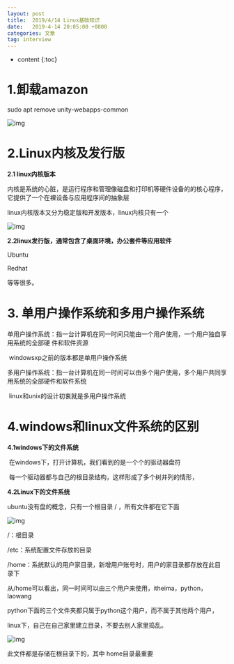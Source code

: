 ```yaml
---
layout: post
title:  2019/4/14 Linux基础知识
date:   2019-4-14 20:05:00 +0800
categories: 文章
tag: interview
---
```


* content
{:toc}
# **1.卸载amazon**

sudo apt remove unity-webapps-common

![img](https://wx1.sinaimg.cn/mw1024/0066mMjily1g22kq4fzbwj30hh07rdh8.jpg)

# **2.Linux内核及发行版**

**2.1 linux内核版本**

 内核是系统的心脏，是运行程序和管理像磁盘和打印机等硬件设备的的核心程序，它提供了一个在裸设备与应用程序间的抽象层

linux内核版本又分为稳定版和开发版本，linux内核只有一个

![img](https://wx4.sinaimg.cn/mw1024/0066mMjily1g22kq51s2dj307607b0uz.jpg)

**2.2linux发行版，通常包含了桌面环境，办公套件等应用软件**

Ubuntu

Redhat

等等很多。



# **3. 单用户操作系统和多用户操作系统**

  单用户操作系统：指一台计算机在同一时间只能由一个用户使用，一个用户独自享用系统的全部硬   件和软件资源

​    windowsxp之前的版本都是单用户操作系统

  多用户操作系统：指一台计算机在同一时间可以由多个用户使用，多个用户共同享用系统的全部硬件和软件系统

​     linux和unix的设计初衷就是多用户操作系统



# **4.windows和linux文件系统的区别**

**4.1windows下的文件系统**

​     在windows下，打开计算机，我们看到的是一个个的驱动器盘符

​     每一个驱动器都与自己的根目录结构，这样形成了多个树并列的情形，

**4.2Linux下的文件系统**  

ubuntu没有盘的概念，只有一个根目录 / ，所有文件都在它下面

![img](https://wx1.sinaimg.cn/mw1024/0066mMjily1g22kq4sq04j30ez08r75s.jpg)

/：根目录

/etc：系统配置文件存放的目录

/home：系统默认的用户家目录，新增用户账号时，用户的家目录都存放在此目录下

从/home可以看出，同一时间可以由三个用户来使用，itheima，python，laowang

python下面的三个文件夹都只属于python这个用户，而不属于其他两个用户，

linux下，自己在自己家里建立目录，不要去别人家里捣乱。

![img](https://wx4.sinaimg.cn/mw1024/0066mMjily1g22kq5z2tdj30n30gttc4.jpg)



此文件都是存储在根目录下的，其中 home目录最重要
